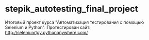 # stepik_autotesting_final_project
Итоговый проект курса "Автоматизация тестирования с помощью Selenium и Python".
Протестирован сайт: http://selenium1py.pythonanywhere.com/
